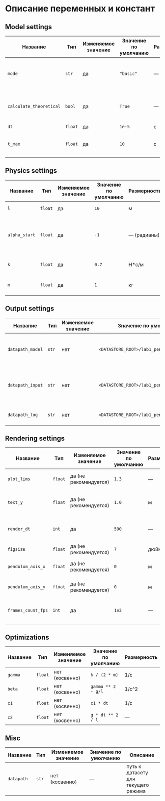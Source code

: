 # Описание переменных и констант

## Model settings

| Название                | Тип     | Изменяемое значение | Значение по умолчанию | Размерность   | Описание                                                    |
|-------------------------|---------|---------------------|-----------------------|---------------|-------------------------------------------------------------|
| `mode`                  | `str` 	| да                  | `"basic"`             | —             | режим моделирования: с учётом сопротивления воздуха или без |
| `calculate_theoretical` | `bool`  | да                  | `True`                | —             | флаг, определяющий, будет ли расчитываться аналитика        |
| `dt`                    | `float` | да                  | `1e-5`                | с     	      | шаг симуляции                                               |
| `t_max`                 | `float` | да                  | `10`                  | с     	      | время, до которого будет производиться симуляция            |


## Physics settings

| Название      | Тип     | Изменяемое значение | Значение по умолчанию | Размерность | Описание                                                   	|
|---------------|---------|---------------------|-----------------------|-------------|------------------------------------------------------------	|
| `l`           | `float` | да                  | `10`                  | м           | длина маятника                                             	|
| `alpha_start` | `float` | да                  | `-1`                  | — (радианы) | начальный угол отклонения маятника от положения равновесия 	|
| `k`           | `float` | да                  | `0.7`                 | Н*с/м       | коэффициент сопротивления воздуха                          	|
| `m`           | `float` | да                  | `1`                   | кг          | масса тела на конце маятника                               	|


## Output settings

| Название          | Тип   | Изменяемое значение  | Значение по умолчанию                      | Описание                                                                                      |
|-------------------|-------|----------------------|--------------------------------------------|-----------------------------------------------------------------------------------------------|
| `datapath_model`  | `str` | нет                  | `<DATASTORE_ROOT>/lab1_pendulum/data.dat`  | путь к файлу, в который буду сохранены результаты моделирования                               |
| `datapath_input`  | `str` | нет                  | `<DATASTORE_ROOT>/lab1_pendulum/input.ini` | путь к файлу, в который буду сохранены данные, полученные от пользователя                     |
| `datapath_log`    | `str` | нет                  | `<DATASTORE_ROOT>/lab1_pendulum/log.log`   | путь к журналу работы приложения                                                              |


## Rendering settings

| Название           | Тип     | Изменяемое значение   | Значение по умолчанию | Размерность | Описание                                      |
|--------------------|---------|-----------------------|-----------------------|-------------|-----------------------------------------------|
| `plot_lims`        | `float` | да (не рекомендуется) | `1.3`                 | —           | пределы осей, измеряется в значениях `l`      |
| `text_y`           | `float` | да (не рекомендуется) | `1.0`                 | м           | `y`-координата текстового поля с секундомером |
| `render_dt`        | `int`   | да                    | `500`                 | —           | количество тактов между кадрами анимации      |
| `figsize`          | `float` | да (не рекомендуется) | `7`                   | дюйм        | размеры окна с анимацией                      |
| `pendulum_axis_x`  | `float` | да (не рекомендуется) | `0`                   | м           | `x`-координата оси вращения матника           |
| `pendulum_axis_y`  | `float` | да (не рекомендуется) | `0`                   | м           | `y`-координата оси вращения матника           |
| `frames_count_fps` | `int`   | да                    | `1e3`                 | —           | количество кадров для вычисления fps          |


## Optimizations

| Название | Тип     | Изменяемое значение | Значение по умолчанию | Размерность  |
|----------|---------|---------------------|-----------------------|--------------|
| `gamma`  | `float` | нет (косвенно)      | `k / (2 * m)`         | 1/с          |
| `beta`   | `float` | нет (косвенно)      | `gamma ** 2 - g/l`    | 1/c^2        |
| `c1`     | `float` | нет (косвенно)      | `c1 * dt`             | 1/c          |
| `c2`     | `float` | нет (косвенно)      | `g * dt ** 2 / l`     | —            |


## Misc

| Название   | Тип   | Изменяемое значение | Значение по умолчанию   | Описание                            |
|------------|-------|---------------------|-------------------------|-------------------------------------|
| `datapath` | `str` | нет (косвенно)      | —                       | путь к датасету для текущего режима |
